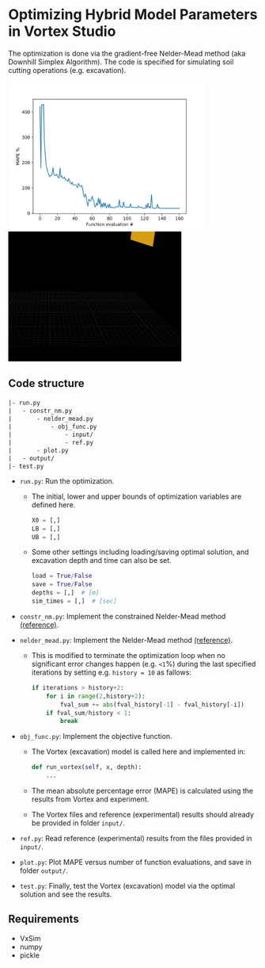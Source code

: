 # Optimizing Hybrid Model Parameters in Vortex Studio

The optimization is done via the gradient-free Nelder-Mead method (aka Downhill Simplex Algorithm). The code is specified for simulating soil cutting operations (e.g. excavation).


<img src="https://github.com/haeriamin/Hybrid-Optimization/blob/main/output/mape5-10-20_2-5cm.png" alt="drawing" width="400"> <img src="https://github.com/haeriamin/Hybrid-Optimization/blob/main/output/excav.gif" alt="drawing" width="350"> 

## Code structure

```
|- run.py
|   - constr_nm.py
|       - nelder_mead.py
|           - obj_func.py
|               - input/
|               - ref.py
|       - plot.py
|   - output/
|- test.py
```

* `run.py`: Run the optimization.

    * The initial, lower and upper bounds of optimization variables are defined here.
        ```python
        X0 = [,]
        LB = [,]
        UB = [,]
        ```

    * Some other settings including loading/saving optimal solution, and excavation depth and time can also be set.
        ```python
        load = True/False
        save = True/False
        depths = [,]  # [m]
        sim_times = [,]  # [sec]
        ```


* `constr_nm.py`: Implement the constrained Nelder-Mead method [(reference)](https://github.com/alexblaessle/constrNMPy).

* `nelder_mead.py`: Implement the Nelder-Mead method [(reference)](https://github.com/scipy/scipy/blob/master/scipy/optimize/optimize.py).

    * This is modified to terminate the optimization loop when no significant error changes happen (e.g. `<1`%) during the last specified iterations by setting e.g. `history = 10` as fallows:

        ```python
        if iterations > history+2:
            for i in range(2,history+2):
                fval_sum += abs(fval_history[-1] - fval_history[-i])
            if fval_sum/history < 1:
                break
        ```

* `obj_func.py`: Implement the objective function.

    * The Vortex (excavation) model is called here and implemented in:

        ```python
        def run_vortex(self, x, depth):
            ...
        ```

    * The mean absolute percentage error (MAPE) is calculated using the results from Vortex and experiment.

    * The Vortex files and reference (experimental) results should already be provided in folder `input/`.

* `ref.py`: Read reference (experimental) results from the files provided in `input/`.

* `plot.py`: Plot MAPE versus number of function evaluations, and save in folder `output/`.

* `test.py`: Finally, test the Vortex (excavation) model via the optimal solution and see the results.


## Requirements

* VxSim
* numpy
* pickle
